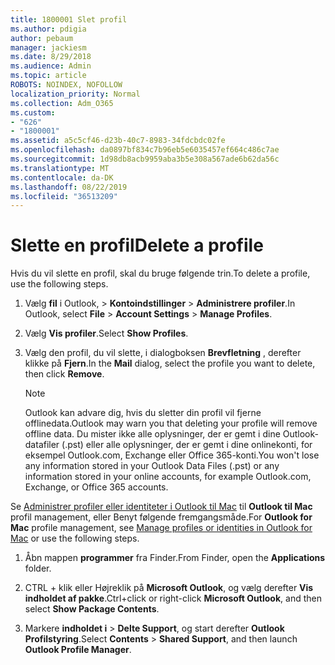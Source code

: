 ```yaml
---
title: 1800001 Slet profil
ms.author: pdigia
author: pebaum
manager: jackiesm
ms.date: 8/29/2018
ms.audience: Admin
ms.topic: article
ROBOTS: NOINDEX, NOFOLLOW
localization_priority: Normal
ms.collection: Adm_O365
ms.custom:
- "626"
- "1800001"
ms.assetid: a5c5cf46-d23b-40c7-8983-34fdcbdc02fe
ms.openlocfilehash: da0897bf834c7b96eb5e6035457ef664c486c7ae
ms.sourcegitcommit: 1d98db8acb9959aba3b5e308a567ade6b62da56c
ms.translationtype: MT
ms.contentlocale: da-DK
ms.lasthandoff: 08/22/2019
ms.locfileid: "36513209"
---
```

# <a name="delete-a-profile"></a><span data-ttu-id="8c292-102">Slette en profil</span><span class="sxs-lookup"><span data-stu-id="8c292-102">Delete a profile</span></span>

<span data-ttu-id="8c292-103">Hvis du vil slette en profil, skal du bruge følgende trin.</span><span class="sxs-lookup"><span data-stu-id="8c292-103">To delete a profile, use the following steps.</span></span>
  
1. <span data-ttu-id="8c292-104">Vælg **fil** i Outlook, \> **Kontoindstillinger** \> **Administrere profiler**.</span><span class="sxs-lookup"><span data-stu-id="8c292-104">In Outlook, select **File** \> **Account Settings** \> **Manage Profiles**.</span></span>

2. <span data-ttu-id="8c292-105">Vælg **Vis profiler**.</span><span class="sxs-lookup"><span data-stu-id="8c292-105">Select **Show Profiles**.</span></span>

3. <span data-ttu-id="8c292-106">Vælg den profil, du vil slette, i dialogboksen **Brevfletning** , derefter klikke på **Fjern**.</span><span class="sxs-lookup"><span data-stu-id="8c292-106">In the **Mail** dialog, select the profile you want to delete, then click **Remove**.</span></span>

    > [!NOTE]
    > <span data-ttu-id="8c292-107">Outlook kan advare dig, hvis du sletter din profil vil fjerne offlinedata.</span><span class="sxs-lookup"><span data-stu-id="8c292-107">Outlook may warn you that deleting your profile will remove offline data.</span></span> <span data-ttu-id="8c292-108">Du mister ikke alle oplysninger, der er gemt i dine Outlook-datafiler (.pst) eller alle oplysninger, der er gemt i dine onlinekonti, for eksempel Outlook.com, Exchange eller Office 365-konti.</span><span class="sxs-lookup"><span data-stu-id="8c292-108">You won't lose any information stored in your Outlook Data Files (.pst) or any information stored in your online accounts, for example Outlook.com, Exchange, or Office 365 accounts.</span></span>
  
<span data-ttu-id="8c292-109">Se [Administrer profiler eller identiteter i Outlook til Mac](https://support.office.com/article/fed2a955-74df-4a24-bef6-78a426958c4c.aspx) til **Outlook til Mac** profil management, eller Benyt følgende fremgangsmåde.</span><span class="sxs-lookup"><span data-stu-id="8c292-109">For **Outlook for Mac** profile management, see [Manage profiles or identities in Outlook for Mac](https://support.office.com/article/fed2a955-74df-4a24-bef6-78a426958c4c.aspx) or use the following steps.</span></span>
  
1. <span data-ttu-id="8c292-110">Åbn mappen **programmer** fra Finder.</span><span class="sxs-lookup"><span data-stu-id="8c292-110">From Finder, open the **Applications** folder.</span></span>

2. <span data-ttu-id="8c292-111">CTRL + klik eller Højreklik på **Microsoft Outlook**, og vælg derefter **Vis indholdet af pakke**.</span><span class="sxs-lookup"><span data-stu-id="8c292-111">Ctrl+click or right-click **Microsoft Outlook**, and then select **Show Package Contents**.</span></span>

3. <span data-ttu-id="8c292-112">Markere **indholdet i** \> **Delte Support**, og start derefter **Outlook Profilstyring**.</span><span class="sxs-lookup"><span data-stu-id="8c292-112">Select **Contents** \> **Shared Support**, and then launch **Outlook Profile Manager**.</span></span>
